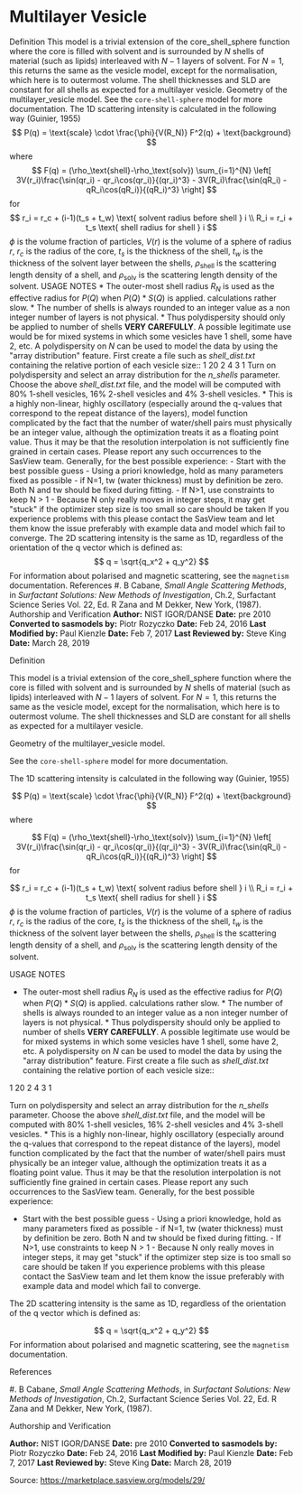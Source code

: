 # Multilayer Vesicle

Definition This model is a trivial extension of the core_shell_sphere function where the core is filled with solvent and is surrounded by $N$ shells of material (such as lipids) interleaved with $N - 1$ layers of solvent. For $N = 1$, this returns the same as the vesicle model, except for the normalisation, which here is to outermost volume. The shell thicknesses and SLD are constant for all shells as expected for a multilayer vesicle. Geometry of the multilayer_vesicle model. See the `core-shell-sphere` model for more documentation. The 1D scattering intensity is calculated in the following way (Guinier, 1955) $$ P(q) = \text{scale} \cdot \frac{\phi}{V(R_N)} F^2(q) + \text{background} $$ where $$ F(q) = (\rho_\text{shell}-\rho_\text{solv}) \sum_{i=1}^{N} \left[ 3V(r_i)\frac{\sin(qr_i) - qr_i\cos(qr_i)}{(qr_i)^3} - 3V(R_i)\frac{\sin(qR_i) - qR_i\cos(qR_i)}{(qR_i)^3} \right] $$ for $$  r_i = r_c + (i-1)(t_s + t_w) \text{ solvent radius before shell } i \\ R_i = r_i + t_s \text{ shell radius for shell } i $$ $\phi$ is the volume fraction of particles, $V(r)$ is the volume of a sphere of radius $r$, $r_c$ is the radius of the core, $t_s$ is the thickness of the shell, $t_w$ is the thickness of the solvent layer between the shells, $\rho_\text{shell}$ is the scattering length density of a shell, and $\rho_\text{solv}$ is the scattering length density of the solvent. USAGE NOTES * The outer-most shell radius $R_N$ is used as the effective radius   for $P(Q)$ when $P(Q) * S(Q)$ is applied.   calculations rather slow. * The number of shells is always rounded to an integer value as a non integer   number of layers is not physical. * Thus polydispersity should only be applied to number of shells **VERY   CAREFULLY**.  A possible legitimate use would be for mixed systems in which   some vesicles have 1 shell, some have 2, etc. A polydispersity on $N$ can be   used to model the data by using the "array distribution" feature. First   create a file such as *shell_dist.txt* containing the relative portion   of each vesicle size:: 1 20     2  4     3  1 Turn on polydispersity and select an array distribution for the *n_shells*   parameter.  Choose the above *shell_dist.txt* file, and the model will be   computed with 80% 1-shell vesicles, 16% 2-shell vesicles and 4%   3-shell vesicles. * This is a highly non-linear, highly oscillatory (especially around the   q-values that correspond to the repeat distance of the layers), model   function complicated by the fact that the number of water/shell pairs must   physically be an integer value, although the optimization treats it as a   floating point value. Thus it may be that the resolution interpolation is not   sufficiently fine grained in certain cases. Please report any such occurrences   to the SasView team. Generally, for the best possible experience: - Start with the best possible guess  - Using a priori knowledge, hold as many parameters fixed as possible  - if N=1, tw (water thickness) must by definition be zero. Both N and tw should    be fixed during fitting.  - If N>1, use constraints to keep N > 1  - Because N only really moves in integer steps, it may get "stuck" if the    optimizer step size is too small so care should be taken    If you experience problems with this please contact the SasView team and let    them know the issue preferably with example data and model which fail to    converge. The 2D scattering intensity is the same as 1D, regardless of the orientation of the q vector which is defined as: $$  q = \sqrt{q_x^2 + q_y^2} $$ For information about polarised and magnetic scattering, see the `magnetism` documentation. References #. B Cabane, *Small Angle Scattering Methods*, in *Surfactant Solutions:    New Methods of Investigation*, Ch.2, Surfactant Science Series Vol. 22, Ed.    R Zana and M Dekker, New York, (1987). Authorship and Verification **Author:** NIST IGOR/DANSE **Date:** pre 2010 **Converted to sasmodels by:** Piotr Rozyczko **Date:** Feb 24, 2016 **Last Modified by:** Paul Kienzle **Date:** Feb 7, 2017 **Last Reviewed by:** Steve King **Date:** March 28, 2019

Definition

This model is a trivial extension of the core_shell_sphere function where the core is filled with solvent and is surrounded by $N$ shells of material (such as lipids) interleaved with $N - 1$ layers of solvent. For $N = 1$, this returns the same as the vesicle model, except for the normalisation, which here is to outermost volume. The shell thicknesses and SLD are constant for all shells as expected for a multilayer vesicle.

Geometry of the multilayer_vesicle model.

See the `core-shell-sphere` model for more documentation.

The 1D scattering intensity is calculated in the following way (Guinier, 1955)

$$ P(q) = \text{scale} \cdot \frac{\phi}{V(R_N)} F^2(q) + \text{background} $$ where

$$ F(q) = (\rho_\text{shell}-\rho_\text{solv}) \sum_{i=1}^{N} \left[ 3V(r_i)\frac{\sin(qr_i) - qr_i\cos(qr_i)}{(qr_i)^3} - 3V(R_i)\frac{\sin(qR_i) - qR_i\cos(qR_i)}{(qR_i)^3} \right] $$ for

$$  r_i = r_c + (i-1)(t_s + t_w) \text{ solvent radius before shell } i \\ R_i = r_i + t_s \text{ shell radius for shell } i $$ $\phi$ is the volume fraction of particles, $V(r)$ is the volume of a sphere of radius $r$, $r_c$ is the radius of the core, $t_s$ is the thickness of the shell, $t_w$ is the thickness of the solvent layer between the shells, $\rho_\text{shell}$ is the scattering length density of a shell, and $\rho_\text{solv}$ is the scattering length density of the solvent.

USAGE NOTES

* The outer-most shell radius $R_N$ is used as the effective radius   for $P(Q)$ when $P(Q) * S(Q)$ is applied.   calculations rather slow. * The number of shells is always rounded to an integer value as a non integer   number of layers is not physical. * Thus polydispersity should only be applied to number of shells **VERY   CAREFULLY**.  A possible legitimate use would be for mixed systems in which   some vesicles have 1 shell, some have 2, etc. A polydispersity on $N$ can be   used to model the data by using the "array distribution" feature. First   create a file such as *shell_dist.txt* containing the relative portion   of each vesicle size::

1 20     2  4     3  1

Turn on polydispersity and select an array distribution for the *n_shells*   parameter.  Choose the above *shell_dist.txt* file, and the model will be   computed with 80% 1-shell vesicles, 16% 2-shell vesicles and 4%   3-shell vesicles. * This is a highly non-linear, highly oscillatory (especially around the   q-values that correspond to the repeat distance of the layers), model   function complicated by the fact that the number of water/shell pairs must   physically be an integer value, although the optimization treats it as a   floating point value. Thus it may be that the resolution interpolation is not   sufficiently fine grained in certain cases. Please report any such occurrences   to the SasView team. Generally, for the best possible experience:

- Start with the best possible guess  - Using a priori knowledge, hold as many parameters fixed as possible  - if N=1, tw (water thickness) must by definition be zero. Both N and tw should    be fixed during fitting.  - If N>1, use constraints to keep N > 1  - Because N only really moves in integer steps, it may get "stuck" if the    optimizer step size is too small so care should be taken    If you experience problems with this please contact the SasView team and let    them know the issue preferably with example data and model which fail to    converge.

The 2D scattering intensity is the same as 1D, regardless of the orientation of the q vector which is defined as:

$$  q = \sqrt{q_x^2 + q_y^2} $$ For information about polarised and magnetic scattering, see the `magnetism` documentation.

References

#. B Cabane, *Small Angle Scattering Methods*, in *Surfactant Solutions:    New Methods of Investigation*, Ch.2, Surfactant Science Series Vol. 22, Ed.    R Zana and M Dekker, New York, (1987).

Authorship and Verification

**Author:** NIST IGOR/DANSE **Date:** pre 2010 **Converted to sasmodels by:** Piotr Rozyczko **Date:** Feb 24, 2016 **Last Modified by:** Paul Kienzle **Date:** Feb 7, 2017 **Last Reviewed by:** Steve King **Date:** March 28, 2019

Source: https://marketplace.sasview.org/models/29/
